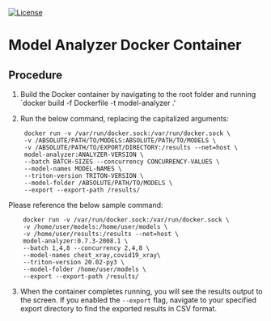 <!--
Copyright 2020, NVIDIA CORPORATION.
Licensed under the Apache License, Version 2.0 (the "License");
you may not use this file except in compliance with the License.
You may obtain a copy of the License at
    http://www.apache.org/licenses/LICENSE-2.0
Unless required by applicable law or agreed to in writing, software
distributed under the License is distributed on an "AS IS" BASIS,
WITHOUT WARRANTIES OR CONDITIONS OF ANY KIND, either express or implied.
See the License for the specific language governing permissions and
limitations under the License.
-->

[![License](https://img.shields.io/badge/License-Apache_2.0-lightgrey.svg)](https://opensource.org/licenses/Apache-2.0)

# Model Analyzer Docker Container

## Procedure

1. Build the Docker container by navigating to the root folder and running `docker build -f Dockerfile -t model-analyzer .'
2. Run the below command, replacing the capitalized arguments:

        docker run -v /var/run/docker.sock:/var/run/docker.sock \
        -v /ABSOLUTE/PATH/TO/MODELS:ABSOLUTE/PATH/TO/MODELS \
        -v /ABSOLUTE/PATH/TO/EXPORT/DIRECTORY:/results --net=host \
        model-analyzer:ANALYZER-VERSION \
        --batch BATCH-SIZES --concurrency CONCURRENCY-VALUES \
        --model-names MODEL-NAMES \
        --triton-version TRITON-VERSION \
        --model-folder /ABSOLUTE/PATH/TO/MODELS \
        --export --export-path /results/

Please reference the below sample command:

        docker run -v /var/run/docker.sock:/var/run/docker.sock \
        -v /home/user/models:/home/user/models \
        -v /home/user/results:/results --net=host \
        model-analyzer:0.7.3-2008.1 \
        --batch 1,4,8 --concurrency 2,4,8 \
        --model-names chest_xray,covid19_xray\
        --triton-version 20.02-py3 \
        --model-folder /home/user/models \
        --export --export-path /results/

3. When the container completes running, you will see the results output to the screen. If you enabled the `--export` flag, navigate to your specified export directory to find the exported results in CSV format.
